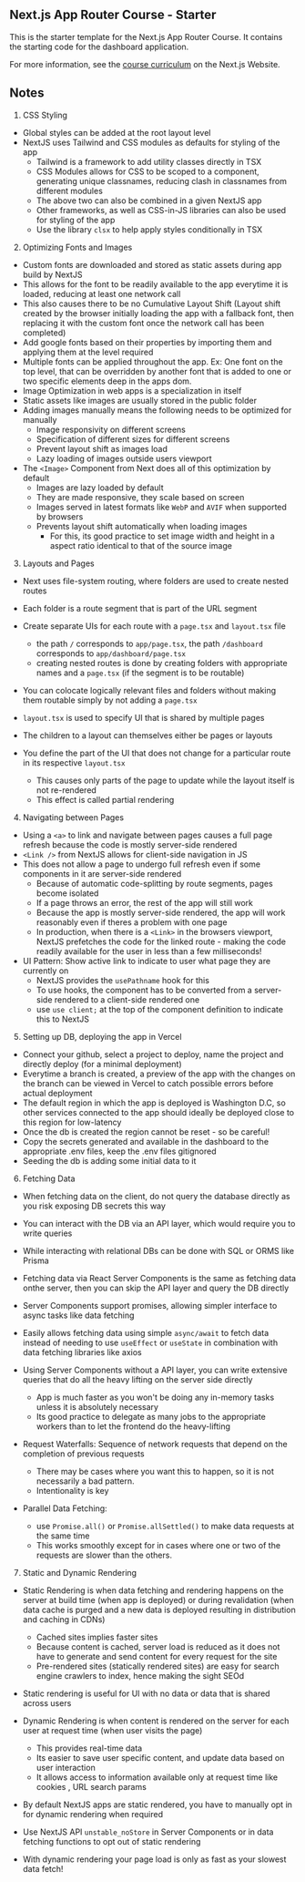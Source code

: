 ## Next.js App Router Course - Starter

This is the starter template for the Next.js App Router Course. It contains the starting code for the dashboard application.

For more information, see the [course curriculum](https://nextjs.org/learn) on the Next.js Website.

## Notes

1. CSS Styling

- Global styles can be added at the root layout level
- NextJS uses Tailwind and CSS modules as defaults for styling of the app
  - Tailwind is a framework to add utility classes directly in TSX
  - CSS Modules allows for CSS to be scoped to a component, generating unique classnames, reducing clash in classnames from different modules
  - The above two can also be combined in a given NextJS app
  - Other frameworks, as well as CSS-in-JS libraries can also be used for styling of the app
  - Use the library `clsx` to help apply styles conditionally in TSX

2. Optimizing Fonts and Images

- Custom fonts are downloaded and stored as static assets during app build by NextJS
- This allows for the font to be readily available to the app everytime it is loaded, reducing at least one network call
- This also causes there to be no Cumulative Layout Shift (Layout shift created by the browser initially loading the app with a fallback font, then replacing it with the custom font once the network call has been completed)
- Add google fonts based on their properties by importing them and applying them at the level required
- Multiple fonts can be applied throughout the app. Ex: One font on the top level, that can be overridden by another font that is added to one or two specific elements deep in the apps dom.
- Image Optimization in web apps is a specialization in itself
- Static assets like images are usually stored in the public folder
- Adding images manually means the following needs to be optimized for manually
  - Image responsivity on different screens
  - Specification of different sizes for different screens
  - Prevent layout shift as images load
  - Lazy loading of images outside users viewport
- The `<Image>` Component from Next does all of this optimization by default
  - Images are lazy loaded by default
  - They are made responsive, they scale based on screen
  - Images served in latest formats like `WebP` and `AVIF` when supported by browsers
  - Prevents layout shift automatically when loading images
    - For this, its good practice to set image width and height in a aspect ratio identical to that of the source image

3. Layouts and Pages

- Next uses file-system routing, where folders are used to create nested routes
- Each folder is a route segment that is part of the URL segment
- Create separate UIs for each route with a `page.tsx` and `layout.tsx` file
  - the path `/` corresponds to `app/page.tsx`, the path `/dashboard` corresponds to `app/dashboard/page.tsx`
  - creating nested routes is done by creating folders with appropriate names and a `page.tsx` (if the segment is to be routable)
- You can colocate logically relevant files and folders without making them routable simply by not adding a `page.tsx`
- `layout.tsx` is used to specify UI that is shared by multiple pages
- The children to a layout can themselves either be pages or layouts
- You define the part of the UI that does not change for a particular route in its respective `layout.tsx`

  - This causes only parts of the page to update while the layout itself is not re-rendered
  - This effect is called partial rendering

4. Navigating between Pages

- Using a `<a>` to link and navigate between pages causes a full page refresh because the code is mostly server-side rendered
- `<Link />` from NextJS allows for client-side navigation in JS
- This does not allow a page to undergo full refresh even if some components in it are server-side rendered
  - Because of automatic code-splitting by route segments, pages become isolated
  - If a page throws an error, the rest of the app will still work
  - Because the app is mostly server-side rendered, the app will work reasonably even if theres a problem with one page
  - In production, when there is a `<Link>` in the browsers viewport, NextJS prefetches the code for the linked route - making the code readily available for the user in less than a few milliseconds!
- UI Pattern: Show active link to indicate to user what page they are currently on
  - NextJS provides the `usePathname` hook for this
  - To use hooks, the component has to be converted from a server-side rendered to a client-side rendered one
  - use `use client;` at the top of the component definition to indicate this to NextJS

5. Setting up DB, deploying the app in Vercel

- Connect your github, select a project to deploy, name the project and directly deploy (for a minimal deployment)
- Everytime a branch is created, a preview of the app with the changes on the branch can be viewed in Vercel to catch possible errors before actual deployment
- The default region in which the app is deployed is Washington D.C, so other services connected to the app should ideally be deployed close to this region for low-latency
- Once the db is created the region cannot be reset - so be careful!
- Copy the secrets generated and available in the dashboard to the appropriate .env files, keep the .env files gitignored
- Seeding the db is adding some initial data to it

6. Fetching Data

- When fetching data on the client, do not query the database directly as you risk exposing DB secrets this way
- You can interact with the DB via an API layer, which would require you to write queries
- While interacting with relational DBs can be done with SQL or ORMS like Prisma
- Fetching data via React Server Components is the same as fetching data onthe server, then you can skip the API layer and query the DB directly
- Server Components support promises, allowing simpler interface to async tasks like data fetching
- Easily allows fetching data using simple `async/await` to fetch data instead of needing to use `useEffect` or `useState` in combination with data fetching libraries like axios
- Using Server Components without a API layer, you can write extensive queries that do all the heavy lifting on the server side directly

  - App is much faster as you won't be doing any in-memory tasks unless it is absolutely necessary
  - Its good practice to delegate as many jobs to the appropriate workers than to let the frontend do the heavy-lifting

- Request Waterfalls: Sequence of network requests that depend on the completion of previous requests
  - There may be cases where you want this to happen, so it is not necessarily a bad pattern.
  - Intentionality is key
- Parallel Data Fetching:
  - use `Promise.all()` or `Promise.allSettled()` to make data requests at the same time
  - This works smoothly except for in cases where one or two of the requests are slower than the others.

7. Static and Dynamic Rendering

- Static Rendering is when data fetching and rendering happens on the server at build time (when app is deployed) or during revalidation (when data cache is purged and a new data is deployed resulting in distribution and caching in CDNs)
  - Cached sites implies faster sites
  - Because content is cached, server load is reduced as it does not have to generate and send content for every request for the site
  - Pre-rendered sites (statically rendered sites) are easy for search engine crawlers to index, hence making the sight SEOd
- Static rendering is useful for UI with no data or data that is shared across users

- Dynamic Rendering is when content is rendered on the server for each user at request time (when user visits the page)
  - This provides real-time data
  - Its easier to save user specific content, and update data based on user interaction
  - It allows access to information available only at request time like cookies , URL search params
- By default NextJS apps are static rendered, you have to manually opt in for dynamic rendering when required
- Use NextJS API `unstable_noStore` in Server Components or in data fetching functions to opt out of static rendering
- With dynamic rendering your page load is only as fast as your slowest data fetch!
